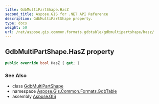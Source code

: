 ```yaml
---
title: GdbMultiPartShape.HasZ
second_title: Aspose.GIS for .NET API Reference
description: GdbMultiPartShape property. 
type: docs
weight: 50
url: /net/aspose.gis.common.formats.gdbtable/gdbmultipartshape/hasz/
---
```

## GdbMultiPartShape.HasZ property

```csharp
public override bool HasZ { get; }
```

### See Also

* class [GdbMultiPartShape](../)
* namespace [Aspose.Gis.Common.Formats.GdbTable](../../gdbmultipartshape/)
* assembly [Aspose.GIS](../../../)



